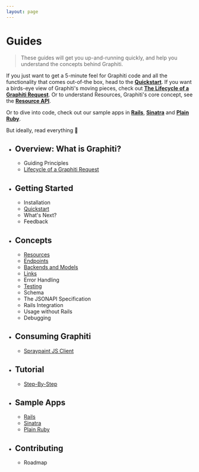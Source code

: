 ```yaml
---
layout: page
---
```


Guides
==========

> These guides will get you up-and-running quickly, and help you
understand the concepts behind Graphiti.

If you just want to get a 5-minute feel for Graphiti code and all the
functionality that comes out-of-the box, head to the
[**Quickstart**]({{site.github.url}}/quickstart). If you want a birds-eye view of Graphiti's
moving pieces, check out [**The Lifecycle of a Graphiti
Request**]({{site.github.url}}/guides/overview#lifecycle-of-a-graphiti-request). Or to understand Resources,
Graphiti's core concept, see the [**Resource
API**]({{site.github.url}}/guides/concepts/resources).

Or to dive into code, check out our sample apps in [**Rails**](https://github.com/graphiti-api/employee_directory), [**Sinatra**](https://github.com/graphiti-api/sinatra_example) and [**Plain Ruby**](https://github.com/graphiti-api/plain_ruby_example).

But ideally, read everything 🙂

  * ## Overview: What is Graphiti?
    * Guiding Principles
    * [Lifecycle of a Graphiti Request]({{site.github.url}}/guides/overview#lifecycle-of-a-graphiti-request)
  * ## Getting Started
    * Installation
    * [Quickstart]({{site.github.url}}/quickstart)
    * What's Next?
    * Feedback
  * ## Concepts
    * [Resources]({{site.github.url}}/guides/concepts/resources)
    * [Endpoints]({{site.github.url}}/guides/concepts/endpoints)
    * [Backends and Models]({{site.github.url}}/guides/concepts/backends-and-models)
    * [Links]({{site.github.url}}/guides/concepts/links)
    * Error Handling
    * [Testing]({{site.github.url}}/guides/concepts/testing)
    * Schema
    * The JSONAPI Specification
    * Rails Integration
    * Usage without Rails
    * Debugging
  * ## Consuming Graphiti
    * [Spraypaint JS Client]({{site.github.url}}/js)
  * ## Tutorial
    * [Step-By-Step]({{site.github.url}}/tutorial)
  * ## Sample Apps
    * [Rails](https://github.com/graphiti-api/employee_directory)
    * [Sinatra](https://github.com/graphiti-api/sinatra_example)
    * [Plain Ruby](https://github.com/graphiti-api/plain_ruby_example)
  * ## Contributing
    * Roadmap

 <br />
 <br />
